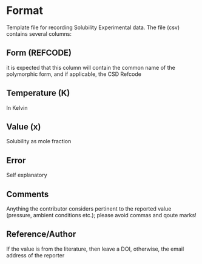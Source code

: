 # Format

Template file for recording Solubility Experimental data. The file (csv) contains several columns:

## Form (REFCODE)

it is expected that this column will contain the common name of the polymorphic form, and if applicable, the CSD Refcode

## Temperature (K)

In Kelvin

## Value (x)

Solubility as mole fraction

## Error

Self explanatory

## Comments

Anything the contributor considers pertinent to the reported value (pressure, ambient conditions etc.); please avoid commas and qoute marks!

## Reference/Author

If the value is from the literature, then leave a DOI, otherwise, the email address of the reporter
